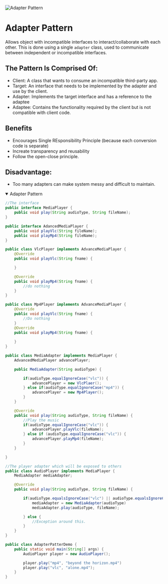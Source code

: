 
![Adapter Pattern](https://www.tutorialspoint.com/design_pattern/images/adapter_pattern_uml_diagram.jpg)

# Adapter Pattern
Allows object with incompatible interfaces to interact/collaborate with each other. This is done using a single `adapter` class, used to communicate between independent or incompatible interfaces.

## The Pattern Is Comprised Of:
- Client: A class that wants to consume an incompatible third-party app.
- Target: An interface that needs to be implemented by the adapter and use by the client.
- Adapter: Implements the target interface and has a reference to the adaptee
- Adaptee: Contains the functionality required by the client but is not compatible with client code.



## Benefits
- Encourages Single REsponsibility Principle (because each conversion code is separate)
- Increate transparency and reusability
- Follow the open-close principle.

## Disadvantage:
- Too many adapters can make system messy and difficult to maintain.

<details open>
<summary>Adapter Pattern</summary>

```java
//The interface
public interface MediaPlayer {
    public void play(String audioType, String fileName);
}


```

```java
public interface AdancedMediaPlayer {
    public void playVlc(String fileName);
    public void playMp4(String fileName);
}
```


```java
public class VlcPlayer implements AdvanceMediaPlayer {
    @Override
    public void playVlc(String fname) {

    }

    @Override
    public void playMp4(String fname) {
        //do nothing
    }
}
```

```java
public class Mp4Player implements AdvanceMediaPlayer {
    @Override
    public void playVlc(String fname) {
        //Do nothing
    }
    @Override
    public void playMp4(String fname) {
        
    }
}

```

```java
public class MediaAdapter implements MediaPlayer {
    AdvancedMediaPlayer advancePlayer;

    public MediaAdapter(String audioType) {

        if(audioType.equalIgnoreCase("vlc")) {
            advancePlayer = new VlcPlaer();
        } else if(audioType.equalIgnoreCase("mp4")) {
            advancePlayer = new Mp4Player();
        }
    }

    @Override
    public void play(String audioType, String fileName) {
        //Play the music
        if(audioType.equalIgnoreCase("vlc")) {
            advancePlayer.playVlc(fileName);
        } else if (audioType.equalIgnoreCase("vlc")) {
            advancePlayer.playMp4(fileName);
        }
    }

}

```


```java
//The player adapter which will be exposed to others
public class AudioPlayer implements MediaPlayer {
    MediaAdapter mediaAdapter;

    @Override
    public void play(String audioType, String fileName) {

        if(audioType.equalsIgnoreCase("vlc") || audioType.equalsIgnoreCase("mp4")) {
            mediaAdapter = new MediaAdapter(audioType)
            mediaAdapter.play(audioType, fileName);

        } else {
            //Exception around this.
        }
    }
}
```


```java
public class AdapterPatterDemo {
    public static void main(String[] args) {
        AudioPlayer player = new AudioPlayer();

        player.play("mp4", "beyond the horizon.mp4")
        player.play("vlc", "alone.mp4");
    }
}

```
</details>
